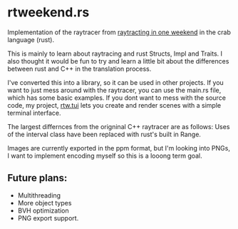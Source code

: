 # rtweekend.rs
Implementation of the raytracer from [raytracting in one weekend](https://github.com/RayTracing) in the crab language (rust).

This is mainly to learn about raytracing and rust Structs, Impl and Traits.
I also thought it would be fun to try and learn a little bit about the differences between rust and C++ in the translation process. 

I've converted this into a library, so it can be used in other projects. If you want to just mess around with the raytracer, you can use the main.rs file, which has some basic examples. If you dont want to mess with the source code, my project, [rtw.tui](https://github.com/jamdotjar/rtweekend-tui) lets you create and render scenes with a simple terminal interface.

The largest differnces from the origninal C++ raytracer are as follows:
Uses of the interval class have been replaced with rust's built in Range.

Images are currently exported in the ppm format, but I'm looking into PNGs, I want to implement encoding myself so this is a looong term goal.

## Future plans:

- Multithreading
- More object types
- BVH optimization
- PNG export support.

